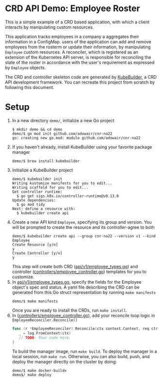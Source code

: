 # CRD API Demo: Employee Roster

This is a simple example of a CRD based application, with which a client
interacts by manipulating custom resources.

This application tracks employees in a company a aggregates their information
in a ConfigMap. users of the application can add and remove employees from
the rosterm or update their information, by manipulating `Employee` custom
resources. A reconciler, which is registered as an extension of the Kubernetes
API server, is responsible for reconciling the state of the roster in accordance
with the user's requirement as expressed by `Employee` objects.

The CRD and controller skeleton code are generated by
[KubeBuilder](https://kubebuilder.io), a CRD API development framework. You can
recreate this project from scratch by following this document.

# Setup

1. In a new directory `demo/`, initialize a new Go project
   ```console
   $ mkdir demo && cd demo
   demo/$ go mod init github.com/adowair/cnr-na22
   go: creating new go.mod: module github.com/adowair/cnr-na22
   ```
3. If you haven't already, install KubeBuilder using your favorite package
   manager
   ```console
   demo/$ brew install kubebuilder
   ```
4. Initialize a KubeBuilder project
   ```console
   demo/$ kubebuilder init
   Writing kustomize manifests for you to edit...
   Writing scaffold for you to edit...
   Get controller runtime:
     $ go get sigs.k8s.io/controller-runtime@v0.13.0
   Update dependencies:
     $ go mod tidy
   Next: define a resource with:
     $ kubebuilder create api
   ```
5. Create a new API kind `Employee`, specifying its group and version.
   You will be prompted to create the resource and its controller-agree
   to both
   ```console
   demo/$ kubebuilder create api --group cnr-na22 --version v1 --kind Employee
   Create Resource [y/n]
   y
   Create Controller [y/n]
   y
   ```
   This step will create both CRD
   ([api/v1/employee_types.go](api/v1/employee_types.go)) and controller
   ([controllers/employee_controller.go](controllers/employee_controller.go))
   templates for you to customize.
6. In [api/v1/employee_types.go](api/v1/employee_types.go), specify the fields
   for the Employee object's spec and status. A yaml file describing the CRD
   can be generated from this Go struct representation by running
   `make manifests`
   ```console
   demo/$ make manifests
   ```
   Once you are ready to install the CRDs, run `make install`.
7. In ([controllers/employee_controller.go](controllers/employee_controller.go)),
   add your reconcile loop logic in `EmployeeReconciler.Reconcile()`
   ```go
   func (r *EmployeeReconciler) Reconcile(ctx context.Context, req ctrl.Request) (ctrl.Result, error) {
      _ = log.FromContext(ctx)
      // TODO: Your code here.
   }

   ```
   To build the manager image, run `make build`. To deploy the manager
   in a local session, run `make run`. Otherwise, you can also build, push,
   and deploy the manager directly on the cluster by doing:
   ```console
   demo/$ make docker-buildx
   demo$/ make deploy
   ```